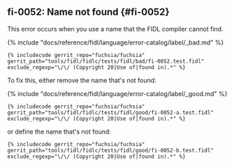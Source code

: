 ## fi-0052: Name not found {#fi-0052}

This error occurs when you use a name that the FIDL compiler cannot find.

{% include "docs/reference/fidl/language/error-catalog/label/_bad.md" %}

```fidl
{% includecode gerrit_repo="fuchsia/fuchsia" gerrit_path="tools/fidl/fidlc/tests/fidl/bad/fi-0052.test.fidl" exclude_regexp="\/\/ (Copyright 20|Use of|found in).*" %}
```

To fix this, either remove the name that's not found:

{% include "docs/reference/fidl/language/error-catalog/label/_good.md" %}

```fidl
{% includecode gerrit_repo="fuchsia/fuchsia" gerrit_path="tools/fidl/fidlc/tests/fidl/good/fi-0052-a.test.fidl" exclude_regexp="\/\/ (Copyright 20|Use of|found in).*" %}
```

or define the name that's not found:

```fidl
{% includecode gerrit_repo="fuchsia/fuchsia" gerrit_path="tools/fidl/fidlc/tests/fidl/good/fi-0052-b.test.fidl" exclude_regexp="\/\/ (Copyright 20|Use of|found in).*" %}
```
